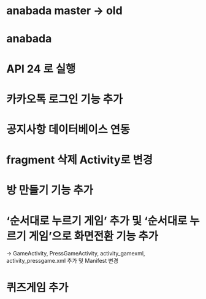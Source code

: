 # anabada master -> old
# anabada
# API 24 로 실행
# 카카오톡 로그인 기능 추가
# 공지사항 데이터베이스 연동 
# fragment 삭제 Activity로 변경
# 방 만들기 기능 추가
# ‘순서대로 누르기 게임’ 추가 및 ‘순서대로 누르기 게임’으로 화면전환 기능 추가
-> GameActivity, PressGameActivity, activity_gamexml, activity_pressgame.xml 추가 및 Manifest 변경
# 퀴즈게임 추가